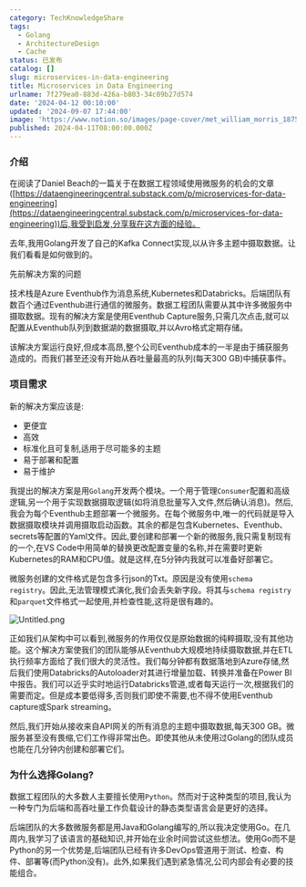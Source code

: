 ```yaml
---
category: TechKnowledgeShare
tags:
  - Golang
  - ArchitectureDesign
  - Cache
status: 已发布
catalog: []
slug: microservices-in-data-engineering
title: Microservices in Data Engineering
urlname: 7f279ea0-883d-426a-b803-34c09b27d574
date: '2024-04-12 00:10:00'
updated: '2024-09-07 17:44:00'
image: 'https://www.notion.so/images/page-cover/met_william_morris_1875.jpg'
published: 2024-04-11T08:00:00.000Z
---
```


### 介绍


在阅读了Daniel Beach的一篇关于在数据工程领域使用微服务的机会的文章([https://dataengineeringcentral.substack.com/p/microservices-for-data-engineering](https://dataengineeringcentral.substack.com/p/microservices-for-data-engineering))后,我受到启发,分享我在这方面的经验。


去年,我用Golang开发了自己的Kafka Connect实现,以从许多主题中摄取数据。让我们看看是如何做到的。


先前解决方案的问题


技术栈是Azure Eventhub作为消息系统,Kubernetes和Databricks。后端团队有数百个通过Eventhub进行通信的微服务。数据工程团队需要从其中许多微服务中摄取数据。现有的解决方案是使用Eventhub Capture服务,只需几次点击,就可以配置从Eventhub队列到数据湖的数据摄取,并以Avro格式定期存储。


该解决方案运行良好,但成本高昂,整个公司Eventhub成本的一半是由于捕获服务造成的。而我们甚至还没有开始从吞吐量最高的队列(每天300 GB)中捕获事件。


### 项目需求


新的解决方案应该是:

- 更便宜
- 高效
- 标准化且可复制,适用于尽可能多的主题
- 易于部署和配置
- 易于维护

我提出的解决方案是用`Golang`开发两个模块。一个用于管理`Consumer`配置和高级逻辑,另一个用于实现数据摄取逻辑(如将消息批量写入文件,然后确认消息)。然后,我会为每个Eventhub主题部署一个微服务。在每个微服务中,唯一的代码就是导入数据摄取模块并调用摄取启动函数。其余的都是包含Kubernetes、Eventhub、secrets等配置的Yaml文件。因此,要创建和部署一个新的微服务,我只需复制现有的一个,在VS Code中用简单的替换更改配置变量的名称,并在需要时更新Kubernetes的RAM和CPU值。就是这样,在5分钟内我就可以准备好部署它。


微服务创建的文件格式是包含多行json的Txt。原因是没有使用`schema registry`。因此,无法管理模式演化,我们会丢失新字段。将其与`schema registry`和`parquet`文件格式一起使用,并检查性能,这将是很有趣的。


![Untitled.png](https://prod-files-secure.s3.us-west-2.amazonaws.com/5d24fe63-e567-4804-86f9-9fdc62e13082/4e0f8d5d-b295-4408-9363-660688d511a9/Untitled.png?X-Amz-Algorithm=AWS4-HMAC-SHA256&X-Amz-Content-Sha256=UNSIGNED-PAYLOAD&X-Amz-Credential=ASIAZI2LB466RCPDMCY6%2F20250208%2Fus-west-2%2Fs3%2Faws4_request&X-Amz-Date=20250208T053414Z&X-Amz-Expires=3600&X-Amz-Security-Token=IQoJb3JpZ2luX2VjEG4aCXVzLXdlc3QtMiJHMEUCIQCkRIhNnuuK3PmdGzbWwEfSo3GSF8iqIifsSisIRg3vbAIgfX%2FR%2BuWTKw7axje6ulHAXirOdVW%2FhcdxMItPOU44LQUqiAQIh%2F%2F%2F%2F%2F%2F%2F%2F%2F%2F%2FARAAGgw2Mzc0MjMxODM4MDUiDLfau2MvZzjwcsLuZSrcAzP7HAxF%2BjIwoi5JJnlVvA0XJ6QLNdBUHd4LLEuwE5b2Qthage0OC7FYi6IKncuYh67qkgtvCSyXQpG6TbRdXYI2r2dyw55IAdzk8GMz18alATG1FJdEcz1dHnezFQFMvyPE0CYezVpHX8n1iNDdZZ5pTTl0bWQvrzjisKEw7P5IIVoeE5ZMTGWYFnoj%2B0qJgr%2B1TNteXxSQKP%2B0HIHmv9CItSecjp2PaWVK6OlzFKa1Ku26s91BumYx1I%2FxF58HZi6DGmzori4teXcd3hEf8DmPQ%2BGktPOU5N5E6BnyvLow0U5zI9XPVaIQdAMLJYdh7PhKp6N%2FshH0yMmEtHDIomGU9hn0Uez8Z%2FOTPMqI%2FP0ZzCj5isbaX0k2ZyC9TTmApc692nqNt3oza2vj2AaBufYqEtrJa%2FQLrH%2BVbG6I8OZ913HwuG0Ukr5E1RdCb8FPadrk7pLZQeN2bj6TSJ4oSYdKaq7Z8WZgbCWTI40bzqaArFAP7rxkX99mG2d1kBuNTh2Yvy681T%2FXlBBj2gMnQIJhACplqtRtwVkOQzRe9zoZlpXn8R6yzB45IM1Y1YDWoZyw%2BZZJlxKI64hYxlxsNqcCFlvohHEtPTFfxqDq6V1V1qilZ3mEVS2AUYScMLvUm70GOqUBm2%2BCyWnWym%2BIDFIV4L%2F01s9Yce6M7gDy5shev9F2tjmxKaGZJaPwk6P6UjmePMzzCNri0xzA1SceStiMdGSZqg2%2BLMyc4xuxDkXb2UBJ%2FOHFRIIMcBCfnNnuwqMGL2mIC5J%2FFZC41%2ByXJo%2FbbcsJegOVQtUb2Wp1In%2FdkVfGunh8D16uV1i%2F5m5%2B4BUc5a3nrdMfTR2PBiTWsMlUj5YR8Sw6ShV6&X-Amz-Signature=aaa3dcf23289759feae60d96927b72b0367259b34e2c3facd510c02e62191497&X-Amz-SignedHeaders=host&x-id=GetObject)


正如我们从架构中可以看到,微服务的作用仅仅是原始数据的纯粹摄取,没有其他功能。这个解决方案使我们的团队能够从Eventhub大规模地持续摄取数据,并在ETL执行频率方面给了我们很大的灵活性。我们每分钟都有数据落地到Azure存储,然后我们使用Databricks的Autoloader对其进行增量加载、转换并准备在Power BI中报告。我们可以近乎实时地运行Databricks管道,或者每天运行一次,根据我们的需要而定。但是成本要低得多,否则我们即使不需要,也不得不使用Eventhub capture或Spark streaming。


然后,我们开始从接收来自API网关的所有消息的主题中摄取数据,每天300 GB。微服务甚至没有畏缩,它们工作得非常出色。即使其他从未使用过Golang的团队成员也能在几分钟内创建和部署它们。


### 为什么选择Golang?


数据工程团队的大多数人主要擅长使用`Python`。然而对于这种类型的项目,我认为一种专门为后端和高吞吐量工作负载设计的静态类型语言会是更好的选择。


后端团队的大多数微服务都是用Java和Golang编写的,所以我决定使用Go。在几周内,我学习了该语言的基础知识,并开始在业余时间尝试这些想法。使用Go而不是Python的另一个优势是,后端团队已经有许多DevOps管道用于测试、检查、构件、部署等(而Python没有)。此外,如果我们遇到紧急情况,公司内部会有必要的技能组合。

